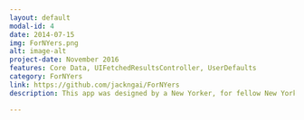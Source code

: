 ```yaml
---
layout: default
modal-id: 4
date: 2014-07-15
img: ForNYers.png
alt: image-alt
project-date: November 2016
features: Core Data, UIFetchedResultsController, UserDefaults
category: ForNYers
link: https://github.com/jackngai/ForNYers
description: This app was designed by a New Yorker, for fellow New Yorkers. It's main functions are a news reader (with news from NYT), a tip calculator, a Metrocard refill calculator and a steps calculator.The functions are divided by a tab bar controller. The user can switch between each function using the tab bar controller.

---
```

